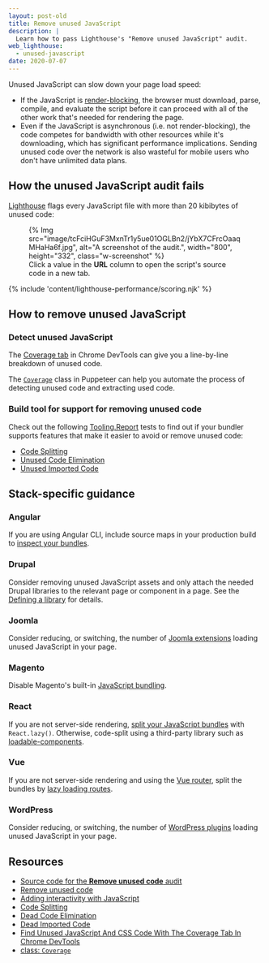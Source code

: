 ```yaml
---
layout: post-old
title: Remove unused JavaScript
description: |
  Learn how to pass Lighthouse's "Remove unused JavaScript" audit.
web_lighthouse:
  - unused-javascript
date: 2020-07-07
---
```


Unused JavaScript can slow down your page load speed:

* If the JavaScript is [render-blocking][crp], the browser must
  download, parse, compile, and evaluate the script before it can proceed
  with all of the other work that's needed for rendering the page.
* Even if the JavaScript is asynchronous (i.e. not render-blocking), the
  code competes for bandwidth with other resources while it's downloading,
  which has significant performance implications. Sending unused code over
  the network is also wasteful for mobile users who don't have unlimited
  data plans.


## How the unused JavaScript audit fails

[Lighthouse](https://developers.google.com/web/tools/lighthouse/)
flags every JavaScript file with more than 20 kibibytes of unused code:

<figure class="w-figure">
  {% Img src="image/tcFciHGuF3MxnTr1y5ue01OGLBn2/jYbX7CFrcOaaqMHaHa6f.jpg", alt="A screenshot of the audit.", width="800", height="332", class="w-screenshot" %}
  <figcaption class="w-figcaption">
    Click a value in the <b>URL</b> column to open the script's
    source code in a new tab.
  </figcaption>
</figure>


{% include 'content/lighthouse-performance/scoring.njk' %}

## How to remove unused JavaScript

### Detect unused JavaScript

The [Coverage tab][coveragetab] in Chrome DevTools can give you a line-by-line
breakdown of unused code.

The [`Coverage`][coverageclass] class in Puppeteer can help you automate the
process of detecting unused code and extracting used code.

### Build tool for support for removing unused code

Check out the following [Tooling.Report][tr] tests to find out if your bundler
supports features that make it easier to avoid or remove unused code:

* [Code Splitting][split]
* [Unused Code Elimination][eliminate]
* [Unused Imported Code][import]

## Stack-specific guidance

### Angular

If you are using Angular CLI, include source maps in your production build to
[inspect your bundles](https://angular.io/guide/deployment#inspect-the-bundles).

### Drupal

Consider removing unused JavaScript assets and only attach the needed Drupal
libraries to the relevant page or component in a page. See the [Defining a
library](https://www.drupal.org/docs/8/creating-custom-modules/adding-stylesheets-css-and-javascript-js-to-a-drupal-8-module#library)
for details.

### Joomla

Consider reducing, or switching, the number of [Joomla
extensions](https://extensions.joomla.org/) loading unused JavaScript in your
page.

### Magento

Disable Magento's built-in [JavaScript
bundling](https://devdocs.magento.com/guides/v2.3/frontend-dev-guide/themes/js-bundling.html).

### React

If you are not server-side rendering, [split your JavaScript
bundles](/code-splitting-suspense/) with `React.lazy()`.
Otherwise, code-split using a third-party library such as
[loadable-components](https://www.smooth-code.com/open-source/loadable-components/docs/getting-started/).

### Vue
If you are not server-side rendering and using the [Vue router](https://next.router.vuejs.org), split the bundles by [lazy loading routes](https://next.router.vuejs.org/guide/advanced/lazy-loading.html).

### WordPress

Consider reducing, or switching, the number of [WordPress
plugins](https://wordpress.org/plugins/) loading unused JavaScript in your page.

## Resources

* [Source code for the **Remove unused code** audit](https://github.com/GoogleChrome/lighthouse/blob/master/lighthouse-core/audits/byte-efficiency/unused-javascript.js)
* [Remove unused code](/remove-unused-code/)
* [Adding interactivity with JavaScript][crp]
* [Code Splitting][split]
* [Dead Code Elimination][eliminate]
* [Dead Imported Code][import]
* [Find Unused JavaScript And CSS Code With The Coverage Tab In Chrome DevTools][coveragetab]
* [class: `Coverage`][coverageclass]

[crp]: https://developers.google.com/web/fundamentals/performance/critical-rendering-path/adding-interactivity-with-javascript
[coveragetab]: https://developers.google.com/web/tools/chrome-devtools/coverage
[coverageclass]: https://pptr.dev/#?product=Puppeteer&version=v4.0.0&show=api-class-coverage
[split]: https://bundlers.tooling.report/code-splitting/
[eliminate]: https://bundlers.tooling.report/transformations/dead-code/
[import]: https://bundlers.tooling.report/transformations/dead-code-dynamic/
[tr]: https://tooling.report
